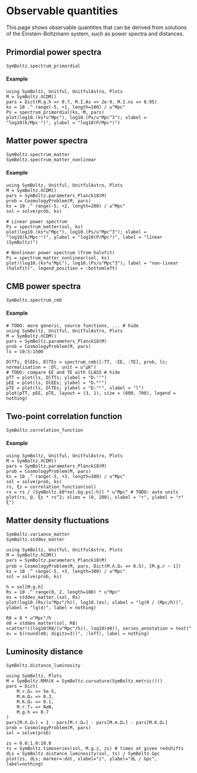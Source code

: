 # Observable quantities

This page shows observable quantities that can be derived from solutions of the Einstein-Boltzmann system, such as power spectra and distances.

## Primordial power spectra

```@docs
SymBoltz.spectrum_primordial
```

#### Example

```@example
using SymBoltz, Unitful, UnitfulAstro, Plots
M = SymBoltz.ΛCDM()
pars = Dict(M.g.h => 0.7, M.I.As => 2e-9, M.I.ns => 0.95)
ks = 10 .^ range(-5, +1, length=100) / u"Mpc"
Ps = spectrum_primordial(ks, M, pars)
plot(log10.(ks*u"Mpc"), log10.(Ps/u"Mpc^3"); xlabel = "log10(k/Mpc⁻¹)", ylabel = "log10(P/Mpc³)")
```

## Matter power spectra

```@docs
SymBoltz.spectrum_matter
SymBoltz.spectrum_matter_nonlinear
```

#### Example

```@example
using SymBoltz, Unitful, UnitfulAstro, Plots
M = SymBoltz.ΛCDM()
pars = SymBoltz.parameters_Planck18(M)
prob = CosmologyProblem(M, pars)
ks = 10 .^ range(-5, +2, length=200) / u"Mpc"
sol = solve(prob, ks)

# Linear power spectrum
Ps = spectrum_matter(sol, ks)
plot(log10.(ks*u"Mpc"), log10.(Ps/u"Mpc^3"); xlabel = "log10(k/Mpc⁻¹)", ylabel = "log10(P/Mpc³)", label = "linear (SymBoltz)")

# Nonlinear power spectrum (from halofit)
Ps = spectrum_matter_nonlinear(sol, ks)
plot!(log10.(ks*u"Mpc"), log10.(Ps/u"Mpc^3"); label = "non-linear (halofit)", legend_position = :bottomleft)
```

## CMB power spectra

```@docs
SymBoltz.spectrum_cmb
```

#### Example

```@example
# TODO: more generic, source functions, ... # hide
using SymBoltz, Unitful, UnitfulAstro, Plots
M = SymBoltz.ΛCDM()
pars = SymBoltz.parameters_Planck18(M)
prob = CosmologyProblem(M, pars)
ls = 10:5:1500

DlTTs, DlEEs, DlTEs = spectrum_cmb([:TT, :EE, :TE], prob, ls; normalization = :Dl, unit = u"μK")
# TODO: compare EE and TE with CLASS # hide
pTT = plot(ls, DlTTs; ylabel = "Dₗᵀᵀ")
pEE = plot(ls, DlEEs; ylabel = "Dₗᴱᴱ")
pTE = plot(ls, DlTEs; ylabel = "Dₗᵀᴱ", xlabel = "l")
plot(pTT, pEE, pTE, layout = (3, 1), size = (600, 700), legend = nothing)
```

## Two-point correlation function

```@docs
SymBoltz.correlation_function
```

#### Example

```@example
using SymBoltz, Unitful, UnitfulAstro, Plots
M = SymBoltz.ΛCDM()
pars = SymBoltz.parameters_Planck18(M)
prob = CosmologyProblem(M, pars)
ks = 10 .^ range(-5, +3, length=300) / u"Mpc"
sol = solve(prob, ks)
rs, ξs = correlation_function(sol)
rs = rs / (SymBoltz.k0*sol.bg.ps[:h]) * u"Mpc" # TODO: auto units
plot(rs, @. ξs * rs^2; xlims = (0, 200), xlabel = "r", ylabel = "r² ξ")
```

## Matter density fluctuations

```@docs
SymBoltz.variance_matter
SymBoltz.stddev_matter
```

```@example
using SymBoltz, Unitful, UnitfulAstro, Plots
M = SymBoltz.ΛCDM()
pars = SymBoltz.parameters_Planck18(M)
prob = CosmologyProblem(M, pars, Dict(M.Λ.Ω₀ => 0.5), [M.g.ℰ ~ 1])
ks = 10 .^ range(-5, +3, length=300) / u"Mpc"
sol = solve(prob, ks)

h = sol[M.g.h]
Rs = 10 .^ range(0, 2, length=100) * u"Mpc"
σs = stddev_matter.(sol, Rs)
plot(log10.(Rs/(u"Mpc"/h)), log10.(σs); xlabel = "lg(R / (Mpc/h))", ylabel = "lg(σ)", label = nothing)

R8 = 8 * u"Mpc"/h
σ8 = stddev_matter(sol, R8)
scatter!((log10(R8/(u"Mpc"/h)), log10(σ8)), series_annotation = text("  σ₈ = $(round(σ8; digits=3))", :left), label = nothing)
```

## Luminosity distance

```@docs
SymBoltz.distance_luminosity
```

```@example
using SymBoltz, Plots
M = SymBoltz.RMΛ(K = SymBoltz.curvature(SymBoltz.metric()))
pars = Dict(
    M.r.Ω₀ => 5e-5,
    M.m.Ω₀ => 0.3,
    M.K.Ω₀ => 0.1,
    M.r.T₀ => NaN,
    M.g.h => 0.7
)
pars[M.Λ.Ω₀] = 1 - pars[M.r.Ω₀] - pars[M.m.Ω₀] - pars[M.K.Ω₀]
prob = CosmologyProblem(M, pars)
sol = solve(prob)

zs = 0.0:1.0:10.0
τs = SymBoltz.timeseries(sol, M.g.z, zs) # times at given redshifts
dLs = SymBoltz.distance_luminosity(sol, τs) / SymBoltz.Gpc
plot(zs, dLs; marker=:dot, xlabel="z", ylabel="dL / Gpc", label=nothing)
```
